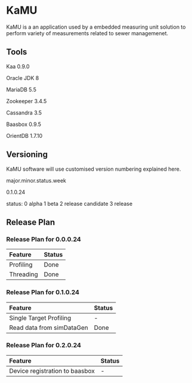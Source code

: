 # KaMU

KaMU is a an application used by a embedded measuring unit solution to perform variety of measurements related to sewer managemenet.

## Tools

Kaa 0.9.0

Oracle JDK 8

MariaDB 5.5

Zookeeper 3.4.5

Cassandra 3.5

Baasbox 0.9.5

OrientDB 1.7.10

## Versioning

KaMU software will use customised version numbering explained here.

major.minor.status.week

0.1.0.24

status:
0 alpha
1 beta
2 release candidate
3 release

## Release Plan

### Release Plan for 0.0.0.24

| Feature | Status |
|:----|:----|
| Profiling | Done |
| Threading | Done |

### Release Plan for 0.1.0.24

| Feature | Status |
|:----|:----|
| Single Target Profiling | - |
| Read data from simDataGen | Done |

### Release Plan for 0.2.0.24

| Feature | Status |
|:----|:----|
| Device registration to baasbox | - |

